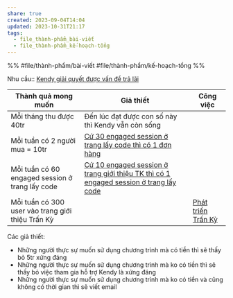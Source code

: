 ```yaml
---
share: true
created: 2023-09-04T14:04
updated: 2023-10-31T21:17
tags:
  - file_thành-phẩm_bài-viết
  - file_thành-phẩm_kế-hoạch-tổng
---
```


%%
#file/thành-phẩm/bài-viết 
#file/thành-phẩm/kế-hoạch-tổng
%%

Nhu cầu:: [Kendy giải quyết được vấn đề trả lãi](../../1%20Nhu%20c%E1%BA%A7u/Kendy%20gi%E1%BA%A3i%20quy%E1%BA%BFt%20%C4%91%C6%B0%E1%BB%A3c%20v%E1%BA%A5n%20%C4%91%E1%BB%81%20tr%E1%BA%A3%20l%C3%A3i.md) 

| Thành quả mong muốn                               | Giả thiết                                                                                 | Công việc                                           |
| ------------------------------------------------- | ----------------------------------------------------------------------------------------- | --------------------------------------------------- |
| Mỗi tháng thu được 40tr                           | Đến lúc đạt được con số này thì Kendy vẫn còn sống                                        |                                                     |
| Mỗi tuần có 2 người mua = 10tr                    | [Cứ 30 engaged session ở trang lấy code thì có 1 đơn hàng](../../2%20Gi%E1%BA%A3%20thuy%E1%BA%BFt/C%E1%BB%A9%2030%20engaged%20session%20%E1%BB%9F%20trang%20l%E1%BA%A5y%20code%20th%C3%AC%20c%C3%B3%201%20%C4%91%C6%A1n%20h%C3%A0ng.md)                              |                                                     |
| Mỗi tuần có 60 engaged session ở trang lấy code   | [Cứ 10 engaged session ở trang giới thiệu TK thì có 1 engaged session ở trang lấy code](../../2%20Gi%E1%BA%A3%20thuy%E1%BA%BFt/C%E1%BB%A9%2010%20engaged%20session%20%E1%BB%9F%20trang%20gi%E1%BB%9Bi%20thi%E1%BB%87u%20TK%20th%C3%AC%20c%C3%B3%201%20engaged%20session%20%E1%BB%9F%20trang%20l%E1%BA%A5y%20code.md) |                                                     |
| Mỗi tuần có 300 user vào trang giới thiệu Trấn Kỳ |                                                                                           | [Phát triển Trấn Kỳ](./K%E1%BA%BF%20ho%E1%BA%A1ch%20ph%C3%A1t%20tri%E1%BB%83n%20Tr%E1%BA%A5n%20K%E1%BB%B3.md) | 

Các giả thiết:
- Những người thực sự muốn sử dụng chương trình mà có tiền thì sẽ thấy bỏ 5tr xứng đáng 
- Những người thực sự muốn sử dụng chương trình mà ko có tiền thì sẽ thấy bỏ việc tham gia hỗ trợ Kendy là xứng đáng
- Những người thực sự muốn sử dụng chương trình mà ko có tiền và cũng không có thời gian thì sẽ viết email